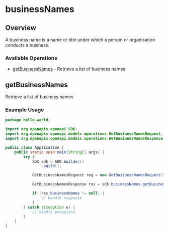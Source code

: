 # businessNames

## Overview

A business name is a name or title under which a person or organisation conducts a business.


### Available Operations

* [getBusinessNames](#getbusinessnames) - Retrieve a list of business names

## getBusinessNames

Retrieve a list of business names


### Example Usage

```java
package hello.world;

import org.openapis.openapi.SDK;
import org.openapis.openapi.models.operations.GetBusinessNamesRequest;
import org.openapis.openapi.models.operations.GetBusinessNamesResponse;

public class Application {
    public static void main(String[] args) {
        try {
            SDK sdk = SDK.builder()
                .build();

            GetBusinessNamesRequest req = new GetBusinessNamesRequest("quibusdam");            

            GetBusinessNamesResponse res = sdk.businessNames.getBusinessNames(req);

            if (res.businessNames != null) {
                // handle response
            }
        } catch (Exception e) {
            // handle exception
        }
    }
}
```
